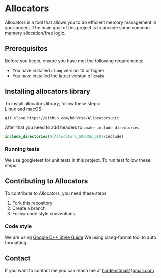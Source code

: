 # Allocators
Allocators is a tool that allows you to do efficient memory management in your project.
The main goal of this project is to provide some common memory allocation/free logic.

## Prerequisites
Before you begin, ensure you have met the following requirements:
* You have installed ```clang``` version 10 or higher
* You have installed the latest version of ```cmake```



## Installing allocators library
To install allocators library, follow these steps:<br>
Linux and macOS:
```shell script
git clone https://github.com/hdnVrso/Allocators.git
``` 
After that you need to add headers to ```cmake include directories```
```cmake
include_directories(${Allocators_SOURCE_DIR}/include)
```

### Running tests
We use googletest for unit tests in this project. To run test follow these steps:

## Contributing to Allocators
To contribute to Allocators, you need these steps:
1. Fork this repository
2. Create a branch 
3. Follow code style conventions.

### Code style
We are using [Google C++ Style Guide](https://google.github.io/styleguide/cppguide.html)
We using clang-format tool to auto formatting. 

## Contact
If you want to contact me you can reach me at hiddenstmail@gmail.com
